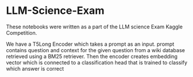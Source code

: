 # LLM-Science-Exam

These notebooks were written as a part of the LLM science Exam Kaggle Competition.

We have a T5Long Encoder which takes a prompt as an input. prompt contains question and context for the given question from a wiki database retrieved using a BM25 retriever. Then the encoder creates embedding vector which is connected to a classification head that is trained to classify which answer is correct
